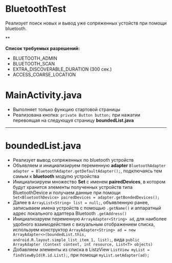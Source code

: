 # BluetoothTest

Реализует поиск новых и вывод уже сопряженных устойств при помощи bluetooth.

**

**Список требуемых разрешений:**

+ BLUETOOTH_ADMIN
+ BLUETOOTH_SCAN
+ EXTRA_DISCOVERABLE_DURATION (300 сек.)
+ ACCESS_COARSE_LOCATION


# MainActivity.java

- Выполняет только функцию стартовой страницы
- Реализована кнопка: `private Button button;` при нажатии перевоящая на следующуя страницу **boundedList.java**

- - - 

# boundedList.java

- Реализует вывод сопряженных по bluetooth устройств
- Объявляем и инициализируем переменную **adapter** `BluetoothAdapter adapter = BluetoothAdapter.getDefaultAdapter();`, подключаясь тем самым к **bluetooth** модулю устройства
- Инициализируем множество **Set** с именем **pairedDevices**, в котором будут хранится элементы полученных устройств типа BluetoothDevice и получаем данные при помощи ` Set<BluetoothDevice> pairedDevices = adapter.getBondedDevices();`
- Далее в `ArrayList<String> list = null;`, объявленную ранее, записываем имена устройств с помощью `.getName()` и аппаратный адрес локального адаптера Bluetooth `.getAddress()`
- Инициализаруем переменную `ArrayAdapter<String> ad`, для наиболее удобного взаимодействия с визуальным отображением списка, используем конструктор `ArrayAdapter<String> ad = new ArrayAdapter<>(boundedList.this, android.R.layout.simple_list_item_1, list);`, вида `public ArrayAdapter (Context context, int resource, List<T> objects)`
- Добавляем элементы из списка в ListzView `ListView myList = findViewById(R.id.List);`, при помощи `myList.setAdapter(ad);`



